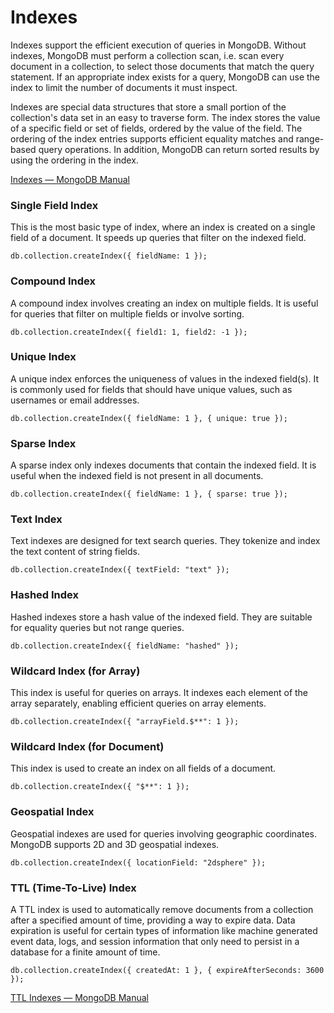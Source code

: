# Indexes

Indexes support the efficient execution of queries in MongoDB. Without indexes, MongoDB must perform a collection scan, i.e. scan every document in a collection, to select those documents that match the query statement. If an appropriate index exists for a query, MongoDB can use the index to limit the number of documents it must inspect.

Indexes are special data structures that store a small portion of the collection's data set in an easy to traverse form. The index stores the value of a specific field or set of fields, ordered by the value of the field. The ordering of the index entries supports efficient equality matches and range-based query operations. In addition, MongoDB can return sorted results by using the ordering in the index.

[Indexes — MongoDB Manual](https://www.mongodb.com/docs/manual/indexes)

### Single Field Index

This is the most basic type of index, where an index is created on a single field of a document. It speeds up queries that filter on the indexed field.

`db.collection.createIndex({ fieldName: 1 });`

### Compound Index

A compound index involves creating an index on multiple fields. It is useful for queries that filter on multiple fields or involve sorting.

`db.collection.createIndex({ field1: 1, field2: -1 });`

### Unique Index

A unique index enforces the uniqueness of values in the indexed field(s). It is commonly used for fields that should have unique values, such as usernames or email addresses.

`db.collection.createIndex({ fieldName: 1 }, { unique: true });`

### Sparse Index

A sparse index only indexes documents that contain the indexed field. It is useful when the indexed field is not present in all documents.

`db.collection.createIndex({ fieldName: 1 }, { sparse: true });`

### Text Index

Text indexes are designed for text search queries. They tokenize and index the text content of string fields.

`db.collection.createIndex({ textField: "text" });`

### Hashed Index

Hashed indexes store a hash value of the indexed field. They are suitable for equality queries but not range queries.

`db.collection.createIndex({ fieldName: "hashed" });`

### Wildcard Index (for Array)

This index is useful for queries on arrays. It indexes each element of the array separately, enabling efficient queries on array elements.

`db.collection.createIndex({ "arrayField.$**": 1 });`

### Wildcard Index (for Document)

This index is used to create an index on all fields of a document.

`db.collection.createIndex({ "$**": 1 });`

### Geospatial Index

Geospatial indexes are used for queries involving geographic coordinates. MongoDB supports 2D and 3D geospatial indexes.

`db.collection.createIndex({ locationField: "2dsphere" });`

### TTL (Time-To-Live) Index

A TTL index is used to automatically remove documents from a collection after a specified amount of time, providing a way to expire data. Data expiration is useful for certain types of information like machine generated event data, logs, and session information that only need to persist in a database for a finite amount of time.

`db.collection.createIndex({ createdAt: 1 }, { expireAfterSeconds: 3600 });`

[TTL Indexes — MongoDB Manual](https://docs.mongodb.com/manual/core/index-ttl)
